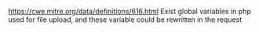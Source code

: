 https://cwe.mitre.org/data/definitions/616.html
Exist global variables in php used for file upload, and these variable could be rewritten in the request